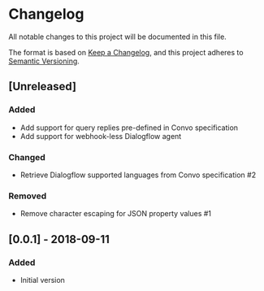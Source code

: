 # Changelog
All notable changes to this project will be documented in this file.

The format is based on [Keep a Changelog](https://keepachangelog.com/en/1.0.0/),
and this project adheres to [Semantic Versioning](https://semver.org/spec/v2.0.0.html).

## [Unreleased]

### Added
- Add support for query replies pre-defined in Convo specification
- Add support for webhook-less Dialogflow agent

### Changed
- Retrieve Dialogflow supported languages from Convo specification #2

### Removed
- Remove character escaping for JSON property values #1

## [0.0.1] - 2018-09-11

### Added
- Initial version
